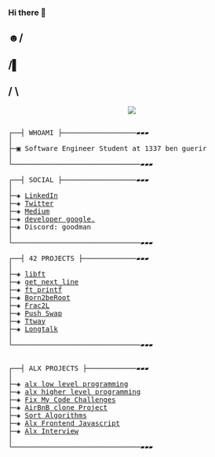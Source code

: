 ### Hi there 👋

## ☻/
## /▌
## / \

</p>
<p align="center">  
<!--<img  width="500" height="500" src ="tom.png">-->
<img src ="https://ekladata.com/eTaqWGe2fZnfdPjUlNdf_bodOpk/z52.gif">
<!--  <img src ="https://cleverlytics.com/wp-content/uploads/2024/06/DesignRetro-ezgif.com-optimize.gif">  -->
<!--  <img src ="https://github.com/hheghine/hheghine/assets/119530584/e5f5efa8-2fa8-45ca-921a-978ac3bda419"> -->
</p>
<!--
## root:~$ whoami
>  Software engineer student at [1337](https://1337.ma/en/) \
>  “Don’t wait for things to happen. Make them happen.” - Roy Bennett -->

<!--
<p align="center">
<a ><img src="https://badge.mediaplus.ma/black/aez-zoui" alt="aez-zoui's 42 stats" /></a>
</p>
├─▣ I love to dig deep into complex problems and attempt to find the simplest yet the most effecient solution.
├─▣ Interested in low-level Programming, CyberSecurity, DevOps, Netwroking, Cloud and AI.
-->


<pre style="color : "blue"">

┌──┤ WHOAMI ├──────────────────▰▰▰
│
├─▣ Software Engineer Student at 1337 ben guerir
│
└───────────────────────────────▰▰▰

┌──┤ SOCIAL ├──────────────────▰▰▰
│
├─◈ <a href="https://www.linkedin.com/in/ahmed-zouine">LinkedIn</a>
├─◈ <a href="https://twitter.com/AHMED_EZZ0UINE">Twitter</a>
├─◈ <a href="https://medium.com/@ahmed.ezzouine">Medium</a>
├─◈ <a href="https://g.dev/ahmedez-zouine">developer google.</a>
├─◈ Discord: goodman
│
└───────────────────────────────▰▰▰

┌──┤ 42 PROJECTS ├─────────────▰▰▰
│
├─◈ <a href="https://github.com/ahmedez-zouine/libft">libft</a>
├─◈ <a href="https://github.com/ahmedez-zouine/get_next_line">get_next_line</a>
├─◈ <a href="https://github.com/ahmedez-zouine/ft_printf">ft_printf</a>
├─◈ <a href="https://github.com/ahmedez-zouine/Born2beRoot">Born2beRoot</a>
├─◈ <a href="https://github.com/ahmedez-zouine/Frac2L">Frac2L</a>
├─◈ <a href="https://github.com/ahmedez-zouine/push_swap">Push Swap</a>
├─◈ <a href="https://github.com/ahmedez-zouine/Ttway">Ttway</a>
├─◈ <a href="https://github.com/ahmedez-zouine/longtalk">Longtalk</a>
│
└───────────────────────────────▰▰▰


┌──┤ ALX PROJECTS ├────────────▰▰▰
│
├─◈ <a href="https://github.com/ahmedez-zouine/alx-low_level_programming">alx low level programming</a>
├─◈ <a href="https://github.com/ahmedez-zouine/alx-higher_level_programming">alx higher level programming</a>
├─◈ <a href="https://github.com/ahmedez-zouine/Fix_My_Code_Challenge">Fix My Code Challenges</a>
├─◈ <a href="https://github.com/ahmedez-zouine/AirBnB_clone">AirBnB clone Project</a>
├─◈ <a href="https://github.com/ahmedez-zouine/Sort_Algorithms">Sort Algorithms</a>
├─◈ <a href="https://github.com/ahmedez-zouine/alx-frontend-javascript">Alx Frontend Javascript</a>
├─◈ <a href="https://github.com/ahmedez-zouine/alx-interview">Alx Interview</a>
│
└───────────────────────────────▰▰▰
<!--
┌──┤ COMMUNITY ├───────────────▰▰▰
│
├─◈ If you need any help please join our community.
├─◈ <a href="https://discord.gg/vTvkDgsS6J">Discord Server</a>
│
└───────────────────────────────▰▰▰

</pre>

--------------

<p align="center">
	<a href="mailto:achraf.elkhnissi@icloud.com">
		<img alt="Feel free to contact me" src="https://img.shields.io/badge/-Ask_me_anything-blue?style=flat&logo=Gmail&logoColor=white&link=mailto:achraf.elkhnissi@gmail.com&color=3d85c6" />
	</a>
	<span> * </span>
    <a href="https://www.linkedin.com/in/achrafelkhnissi/">
        <img alt="Linkedin Profile" src="https://img.shields.io/badge/-Linkedin-0072b1?style=flat&logo=Linkedin&logoColor=white&link=https://www.linkedin.com/in/ahmed/" />
    </a>
    <span> * </span>
    <a href="https://twitter.com/suprivada">
        <img alt="Twitter Profile" src="https://img.shields.io/badge/-Twitter-0072b1?style=flat&logo=Twitter&logoColor=white&link=https://www.linkedin.com/in/ahmed/&color=1DA1F2" />
    </a>
    <span> * </span>
    <a href="https://www.linkedin.com/in/achrafelkhnissi/">
        <img alt="Discord Profile" src="https://img.shields.io/badge/-Discord-0072b1?style=flat&logo=Discord&logoColor=white&link=https://www.linkedin.com/in/ahmed/&color=7289da" />
    </a>

</p>

---------------
| [![ael-khni's GitHub stats](https://github-readme-stats.vercel.app/api?username=A-zouie&count_private=true&show_icons=true&hide=issues&hide_border=true&theme=jolly)](https://github.com/ahmedez-zouine?tab=repositories) | [![appinha's most used languages](https://github-readme-stats.vercel.app/api/top-langs/?username=appinha&layout=compact&hide_border=true&theme=jolly)](https://github.com/ahmedez-zouine?tab=repositories) |
|:-:|:-:|

<p align="center">
	<img alt="A-zouine's visitors" src="https://komarev.com/ghpvc/?username=ahmedez-zouine&color=8c36db&style=flat&label=visitors" />
	<img alt="A-zouine's followers" src="https://img.shields.io/github/followers/ahmedez-zouine?color=blueviolet" />
	<img alt="A-zouine's stars" src="https://img.shields.io/github/stars/ahmedez-zouine?color=blueviolet" />
</p>
---------------
-->
